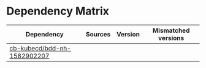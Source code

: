 # Dependency Matrix

Dependency | Sources | Version | Mismatched versions
---------- | ------- | ------- | -------------------
[cb-kubecd/bdd-nh-1582902207](https://github.com/cb-kubecd/bdd-nh-1582902207.git) |  | []() | 
